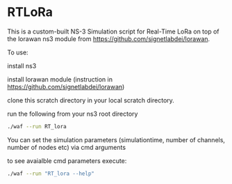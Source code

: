 # RTLoRa
This is a custom-built NS-3 Simulation script for Real-Time LoRa on top of the lorawan ns3 module from https://github.com/signetlabdei/lorawan. 


To use:


install ns3 


install lorawan module (instruction in https://github.com/signetlabdei/lorawan) 


clone this scratch directory in your local scratch directory.


run the following from your ns3 root directory

```bash
./waf --run RT_lora
```

You can set the simulation parameters (simulationtime, number of channels, number of nodes etc) via cmd arguments


to see avaialble cmd parameters execute: 

```bash
./waf --run "RT_lora --help" 
```


